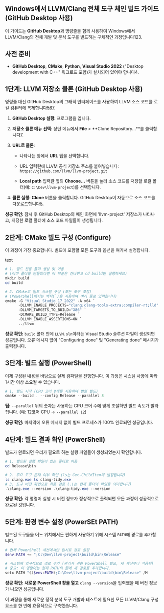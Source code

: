 ## Windows에서 LLVM/Clang 전체 도구 체인 빌드 가이드 (GitHub Desktop 사용)

이 가이드는 **GitHub Desktop**과 명령줄을 함께 사용하여 Windows에서 LLVM/Clang의 전체 개발 및 분석 도구를 빌드하는 구체적인 과정입니다123.

## 사전 준비

- **GitHub Desktop**, **CMake**, **Python**, **Visual Studio 2022** ("Desktop development with C++" 워크로드 포함)가 설치되어 있어야 합니다4.
    

## 1단계: LLVM 저장소 클론 (GitHub Desktop 사용)

명령줄 대신 GitHub Desktop의 그래픽 인터페이스를 사용하여 LLVM 소스 코드를 로컬 컴퓨터에 복제합니다[5](https://docs.github.com/en/desktop/adding-and-cloning-repositories/cloning-a-repository-from-github-to-github-desktop)[6](https://heardlibrary.github.io/digital-scholarship/manage/control/github/clone/)[7](https://docs.github.com/en/desktop/adding-and-cloning-repositories/cloning-and-forking-repositories-from-github-desktop).

1. **GitHub Desktop 실행**: 프로그램을 엽니다.
    
2. **저장소 클론 메뉴 선택**: 상단 메뉴에서 **File** > **Clone Repository...**를 클릭합니다[7](https://docs.github.com/en/desktop/adding-and-cloning-repositories/cloning-and-forking-repositories-from-github-desktop).
    
3. **URL로 클론**:
    
    - 나타나는 창에서 **URL** 탭을 선택합니다.
        
    - URL 입력란에 LLVM 공식 저장소 주소를 붙여넣습니다:  
        `https://github.com/llvm/llvm-project.git`
        
    - **Local path** 입력란 옆의 **Choose...** 버튼을 눌러 소스 코드를 저장할 로컬 폴더(예: `C:\Dev\llvm-project`)를 선택합니다.
        
4. **클론 실행**: **Clone** 버튼을 클릭합니다. GitHub Desktop이 자동으로 소스 코드를 다운로드합니다[5](https://docs.github.com/en/desktop/adding-and-cloning-repositories/cloning-a-repository-from-github-to-github-desktop).
    

**성공 확인:** 잠시 후 GitHub Desktop의 메인 화면에 'llvm-project' 저장소가 나타나고, 지정한 로컬 폴더에 소스 코드 파일들이 생성됩니다.


## 2단계: CMake 빌드 구성 (Configure)

이 과정이 가장 중요합니다. 빌드에 포함할 모든 도구와 옵션을 여기서 설정합니다.

text

```PowerShell
# 1. 빌드 전용 폴더 생성 및 이동
# (이미 폴더를 만들었다면 이 부분은 건너뛰고 cd build만 실행하세요)
mkdir build
cd build

# 2. CMake로 빌드 시스템 구성 (모든 도구 포함)
# (PowerShell에서는 백틱(`)을 사용하여 여러 줄로 입력합니다)
cmake -G "Visual Studio 17 2022" -A x64 `
      -DLLVM_ENABLE_PROJECTS="clang;clang-tools-extra;compiler-rt;lld" `
      -DLLVM_TARGETS_TO_BUILD="X86" `
      -DCMAKE_BUILD_TYPE=Release `
      -DLLVM_ENABLE_ASSERTIONS=ON `
      ../llvm

```

**성공 확인:** `build` 폴더 안에 `LLVM.sln`이라는 Visual Studio 솔루션 파일이 생성되면 성공입니다. 오류 메시지 없이 "Configuring done" 및 "Generating done" 메시지가 출력됩니다.


## 3단계: 빌드 실행 (PowerShell)

이제 구성된 내용을 바탕으로 실제 컴파일을 진행합니다. 이 과정은 시스템 사양에 따라 1시간 이상 소요될 수 있습니다.


```PowerShell
# 1. 빌드 시작 (CPU 코어 8개를 사용하여 병렬 빌드) 
cmake --build . --config Release --parallel 8
```
**팁:** `--parallel` 뒤의 숫자는 사용하는 CPU 코어 수에 맞게 조절하면 빌드 속도가 빨라집니다. (예: 12코어 CPU -> `--parallel 12`)


**성공 확인:** 마지막에 오류 메시지 없이 빌드 프로세스가 100% 완료되면 성공입니다.


## 4단계: 빌드 결과 확인 (PowerShell)

빌드가 완료되면 우리가 필요로 하는 실행 파일들이 생성되었는지 확인합니다.

```PowerShell
# 1. 빌드된 실행 파일이 있는 폴더로 이동
cd Release\bin

# 2. 주요 도구 존재 여부 확인 (ls는 Get-ChildItem의 별칭입니다) 
ls clang.exe ls clang-tidy.exe 
# 3. 도구 버전 확인으로 최종 검증 (.\는 현재 폴더의 파일을 의미합니다) 
.\clang.exe --version .\clang-tidy.exe --version
```


**성공 확인:** 각 명령어 실행 시 버전 정보가 정상적으로 출력되면 모든 과정이 성공적으로 완료된 것입니다.

## 5단계: 환경 변수 설정 (PowerSEt PATH)

빌드된 도구들을 어느 위치에서든 편하게 사용하기 위해 시스템 `PATH`에 경로를 추가합니다.

```PowerShell
# 현재 PowerShell 세션에서만 임시로 경로 설정 
$env:PATH += ";C:\Dev\llvm-project\build\bin\Release" 

# 시스템에 영구적으로 경로 추가 (관리자 권한 PowerShell 필요, 새 세션부터 적용됨) 
# 중요: 이 명령어는 현재 PATH의 끝에 새 경로를 추가합니다. 
setx PATH "$($env:PATH);C:\Dev\llvm-project\build\bin\Release" /M
```

**성공 확인:** **새로운 PowerShell 창을 열고** `clang --version`을 입력했을 때 버전 정보가 나오면 성공입니다.

이 과정을 통해 새로운 정적 분석 도구 개발과 테스트에 필요한 모든 LLVM/Clang 구성 요소를 한 번에 효율적으로 구축했습니다.